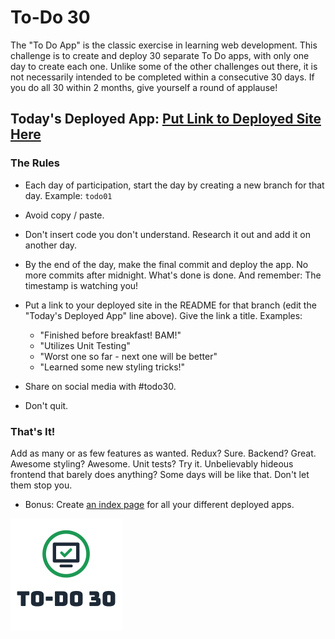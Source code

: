# To-Do 30

The "To Do App" is the classic exercise in learning web development. This challenge is to create and deploy 30 separate To Do apps, with only one day to create each one. Unlike some of the other challenges out there, it is not necessarily intended to be completed within a consecutive 30 days. If you do all 30 within 2 months, give yourself a round of applause!

## Today's Deployed App: [Put Link to Deployed Site Here](https://todo30.com/)

### The Rules

* Each day of participation, start the day by creating a new branch for that day. Example: `todo01`

* Avoid copy / paste.

* Don't insert code you don't understand. Research it out and add it on another day.

* By the end of the day, make the final commit and deploy the app. No more commits after midnight. What's done is done. And remember: The timestamp is watching you!

* Put a link to your deployed site in the README for that branch (edit the "Today's Deployed App" line above). Give the link a title. Examples:
  *   "Finished before breakfast! BAM!"
  *   "Utilizes Unit Testing"
  *   "Worst one so far - next one will be better"
  *   "Learned some new styling tricks!"

* Share on social media with #todo30.

* Don't quit.

### That's It!

Add as many or as few features as wanted. Redux? Sure. Backend? Great. Awesome styling? Awesome. Unit tests? Try it. Unbelievably hideous frontend that barely does anything? Some days will be like that. Don't let them stop you.

* Bonus: Create [an index page](https://todo.elijahwilcott.com/) for all your different deployed apps.

![To-Do 30](https://github.com/ejw773/to-do-30/blob/main/public/to-do-30-flattened.png)
